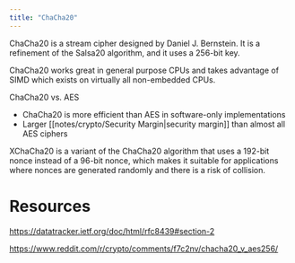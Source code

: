 ```yaml
---
title: "ChaCha20"
---
```


ChaCha20 is a stream cipher designed by Daniel J. Bernstein.  It is a refinement of the Salsa20 algorithm, and it uses a 256-bit key.

ChaCha20 works great in general purpose CPUs and takes advantage of SIMD which exists on virtually all non-embedded CPUs.

ChaCha20 vs. AES
- ChaCha20 is more efficient than AES in software-only implementations
- Larger [[notes/crypto/Security Margin|security margin]] than almost all AES ciphers 

XChaCha20 is a variant of the ChaCha20 algorithm that uses a 192-bit nonce instead of a 96-bit nonce, which makes it suitable for applications where nonces are generated randomly and there is a risk of collision.

# Resources

https://datatracker.ietf.org/doc/html/rfc8439#section-2

https://www.reddit.com/r/crypto/comments/f7c2nv/chacha20_v_aes256/